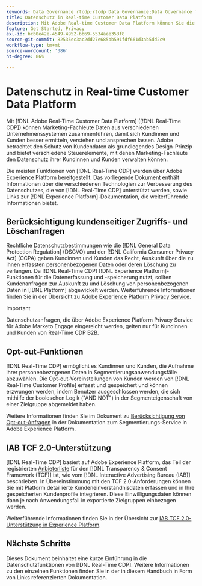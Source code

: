 ```yaml
---
keywords: Data Governance rtcdp;rtcdp Data Governance;Data Governance für Echtzeit-Kundenprofil-Daten;Datenschutz rtcdp;rtcdp Datenschutz
title: Datenschutz in Real-time Customer Data Platform
description: Mit Adobe Real-time Customer Data Platform können Sie die Einhaltung von Datenschutzbestimmungen bei Ihren Datenvorgängen optimieren.
feature: Get Started, Privacy
exl-id: bcb0e42e-4549-4952-bb69-5534aee353f8
source-git-commit: 82535ec3ac2dd27e685bb591fdf661d3ab5dd2c9
workflow-type: tm+mt
source-wordcount: '386'
ht-degree: 86%

---
```


# Datenschutz in Real-time Customer Data Platform

Mit [!DNL Adobe Real-Time Customer Data Platform] ([!DNL Real-Time CDP]) können Marketing-Fachleute Daten aus verschiedenen Unternehmenssystemen zusammenführen, damit sich Kundinnen und Kunden besser ermitteln, verstehen und ansprechen lassen. Adobe betrachtet den Schutz von Kundendaten als grundlegendes Design-Prinzip und bietet verschiedene Steuerelemente, mit denen Marketing-Fachleute den Datenschutz ihrer Kundinnen und Kunden verwalten können.

Die meisten Funktionen von [!DNL Real-Time CDP] werden über Adobe Experience Platform bereitgestellt. Das vorliegende Dokument enthält Informationen über die verschiedenen Technologien zur Verbesserung des Datenschutzes, die von [!DNL Real-Time CDP] unterstützt werden, sowie Links zur [!DNL Experience Platform]-Dokumentation, die weiterführende Informationen bietet.

## Berücksichtigung kundenseitiger Zugriffs- und Löschanfragen

Rechtliche Datenschutzbestimmungen wie die [!DNL General Data Protection Regulation] (DSGVO) und der [!DNL California Consumer Privacy Act] (CCPA) geben Kundinnen und Kunden das Recht, Auskunft über die zu ihnen erfassten personenbezogenen Daten oder deren Löschung zu verlangen. Da [!DNL Real-Time CDP] [!DNL Experience Platform]-Funktionen für die Datenerfassung und -speicherung nutzt, sollten Kundenanfragen zur Auskunft zu und Löschung von personenbezogenen Daten in [!DNL Platform] abgewickelt werden. Weiterführende Informationen finden Sie in der Übersicht zu [Adobe Experience Platform Privacy Service](../../privacy-service/home.md).

>[!IMPORTANT]
>
> Datenschutzanfragen, die über Adobe Experience Platform Privacy Service für Adobe Marketo Engage eingereicht werden, gelten nur für Kundinnen und Kunden von Real-Time CDP B2B.

## Opt-out-Funktionen

[!DNL Real-Time CDP] ermöglicht es Kundinnen und Kunden, die Aufnahme ihrer personenbezogenen Daten in Segmentierungsanwendungsfälle abzuwählen. Die Opt-out-Voreinstellungen von Kunden werden von [!DNL Real-Time Customer Profile] erfasst und gespeichert und können erzwungen werden, indem Benutzer ausgeschlossen werden, die sich mithilfe der booleschen Logik (&quot;AND NOT&quot;) in der Segmenteigenschaft von einer Zielgruppe abgemeldet haben.

Weitere Informationen finden Sie im Dokument zu [Berücksichtigung von Opt-out-Anfragen](../../segmentation/consents.md) in der Dokumentation zum Segmentierungs-Service in Adobe Experience Platform.

## IAB TCF 2.0-Unterstützung

[!DNL Real-Time CDP] basiert auf Adobe Experience Platform, das Teil der registrierten [Anbieterliste](https://iabeurope.eu/vendor-list-tcf/) für den [!DNL Transparency & Consent Framework (TCF)] ist, wie vom [!DNL Interactive Advertising Bureau (IAB)] beschrieben. In Übereinstimmung mit den TCF 2.0-Anforderungen können Sie mit Platform detaillierte Kundeneinverständnisdaten erfassen und in Ihre gespeicherten Kundenprofile integrieren. Diese Einwilligungsdaten können dann je nach Anwendungsfall in exportierte Zielgruppen einbezogen werden.

Weiterführende Informationen finden Sie in der Übersicht zur [IAB TCF 2.0-Unterstützung in Experience Platform](../../landing/governance-privacy-security/consent/iab/overview.md).

## Nächste Schritte

Dieses Dokument beinhaltet eine kurze Einführung in die Datenschutzfunktionen von [!DNL Real-Time CDP]. Weitere Informationen zu den einzelnen Funktionen finden Sie in der in diesem Handbuch in Form von Links referenzierten Dokumentation.
